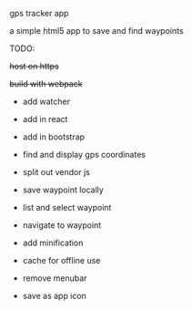 gps tracker app

a simple html5 app to save and find waypoints


TODO:

~~host on https~~

~~build with webpack~~

- add watcher

- add in react

- add in bootstrap

- find and display gps coordinates

- split out vendor js

- save waypoint locally

- list and select waypoint

- navigate to waypoint

- add minification

- cache for offline use

- remove menubar

- save as app icon
